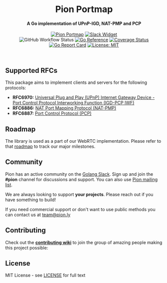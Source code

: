 <h1 align="center">
  <br>
  Pion Portmap
  <br>
</h1>
<h4 align="center">A Go implementation of UPnP-IGD, NAT-PMP and PCP</h4>
<p align="center">
  <a href="https://pion.ly"><img src="https://img.shields.io/badge/pion-portmap-gray.svg?longCache=true&colorB=brightgreen" alt="Pion Portmap"></a>
  <a href="http://gophers.slack.com/messages/pion"><img src="https://img.shields.io/badge/join-us%20on%20slack-gray.svg?longCache=true&logo=slack&colorB=brightgreen" alt="Slack Widget"></a>
  <br>
  <img alt="GitHub Workflow Status" src="https://img.shields.io/github/actions/workflow/status/pion/portmap/test.yaml">
  <a href="https://pkg.go.dev/github.com/pion/portmap"><img src="https://pkg.go.dev/badge/github.com/pion/portmap.svg" alt="Go Reference"></a>
  <a href="https://codecov.io/gh/pion/portmap"><img src="https://codecov.io/gh/pion/portmap/branch/master/graph/badge.svg" alt="Coverage Status"></a>
  <a href="https://goreportcard.com/report/github.com/pion/portmap"><img src="https://goreportcard.com/badge/github.com/pion/portmap" alt="Go Report Card"></a>
  <a href="LICENSE"><img src="https://img.shields.io/badge/License-MIT-yellow.svg" alt="License: MIT"></a>
</p>
<br>

## Supported RFCs
This package aims to implement clients and servers for the following protocols:

- **RFC6970:** [Universal Plug and Play (UPnP) Internet Gateway Device - Port Control Protocol Interworking Function (IGD-PCP IWF)](https://datatracker.ietf.org/doc/html/rfc6970)
- **RFC6886:** [NAT Port Mapping Protocol (NAT-PMP)](https://datatracker.ietf.org/doc/html/rfc6886)
- **RFC6887:** [Port Control Protocol (PCP)](https://datatracker.ietf.org/doc/html/rfc6887)

## Roadmap
The library is used as a part of our WebRTC implementation. Please refer to that [roadmap](https://github.com/pion/webrtc/issues/9) to track our major milestones.

## Community
Pion has an active community on the [Golang Slack](https://invite.slack.golangbridge.org/). Sign up and join the **#pion** channel for discussions and support. You can also use [Pion mailing list](https://groups.google.com/forum/#!forum/pion).

We are always looking to support **your projects**. Please reach out if you have something to build!

If you need commercial support or don't want to use public methods you can contact us at [team@pion.ly](mailto:team@pion.ly)

## Contributing
Check out the **[contributing wiki](https://github.com/pion/webrtc/wiki/Contributing)** to join the group of amazing people making this project possible:

## License
MIT License - see [LICENSE](LICENSE) for full text
